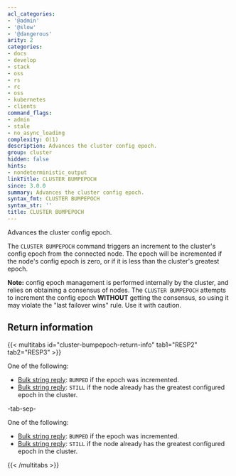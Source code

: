 ```yaml
---
acl_categories:
- '@admin'
- '@slow'
- '@dangerous'
arity: 2
categories:
- docs
- develop
- stack
- oss
- rs
- rc
- oss
- kubernetes
- clients
command_flags:
- admin
- stale
- no_async_loading
complexity: O(1)
description: Advances the cluster config epoch.
group: cluster
hidden: false
hints:
- nondeterministic_output
linkTitle: CLUSTER BUMPEPOCH
since: 3.0.0
summary: Advances the cluster config epoch.
syntax_fmt: CLUSTER BUMPEPOCH
syntax_str: ''
title: CLUSTER BUMPEPOCH
---
```

Advances the cluster config epoch.

The `CLUSTER BUMPEPOCH` command triggers an increment to the cluster's config epoch from the connected node. The epoch will be incremented if the node's config epoch is zero, or if it is less than the cluster's greatest epoch.

**Note:** config epoch management is performed internally by the cluster, and relies on obtaining a consensus of nodes. The `CLUSTER BUMPEPOCH` attempts to increment the config epoch **WITHOUT** getting the consensus, so using it may violate the "last failover wins" rule. Use it with caution.

## Return information

{{< multitabs id="cluster-bumpepoch-return-info" 
    tab1="RESP2" 
    tab2="RESP3" >}}

One of the following:
* [Bulk string reply](../../develop/reference/protocol-spec#bulk-strings): `BUMPED` if the epoch was incremented.
* [Bulk string reply](../../develop/reference/protocol-spec#bulk-strings): `STILL` if the node already has the greatest configured epoch in the cluster.

-tab-sep-

One of the following:
* [Bulk string reply](../../develop/reference/protocol-spec#bulk-strings): `BUMPED` if the epoch was incremented.
* [Bulk string reply](../../develop/reference/protocol-spec#bulk-strings): `STILL` if the node already has the greatest configured epoch in the cluster.

{{< /multitabs >}}
